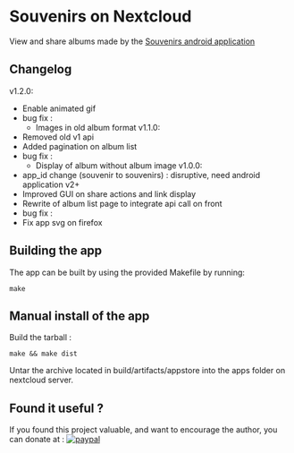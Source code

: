 # Souvenirs on Nextcloud

View and share albums made by the [Souvenirs android application](https://github.com/zorgluf/souvenirs-android)

## Changelog

v1.2.0:
* Enable animated gif
* bug fix :
  * Images in old album format
v1.1.0:
*  Removed old v1 api
*  Added pagination on album list
* bug fix :
  *  Display of album without album image
v1.0.0:
*  app_id change (souvenir to souvenirs) : disruptive, need android application v2+
*  Improved GUI on share actions and link display
*  Rewrite of album list page to integrate api call on front
*  bug fix :
  *  Fix app svg on firefox


## Building the app

The app can be built by using the provided Makefile by running:

    make

## Manual install of the app

Build the tarball :

    make && make dist

Untar the archive located in build/artifacts/appstore into the apps folder on nextcloud server.

## Found it useful ?

If you found this project valuable, and want to encourage the author, you can donate at :
[![paypal](https://www.paypalobjects.com/en_US/i/btn/btn_donateCC_LG.gif)](https://www.paypal.com/cgi-bin/webscr?cmd=_s-xclick&hosted_button_id=TRY8KXAN39KJL&source=url)
